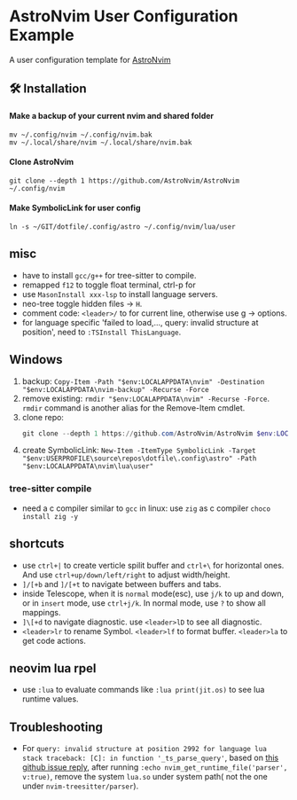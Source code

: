 # AstroNvim User Configuration Example

A user configuration template for [AstroNvim](https://github.com/AstroNvim/AstroNvim)

## 🛠️ Installation

#### Make a backup of your current nvim and shared folder

```shell
mv ~/.config/nvim ~/.config/nvim.bak
mv ~/.local/share/nvim ~/.local/share/nvim.bak
```

#### Clone AstroNvim

```shell
git clone --depth 1 https://github.com/AstroNvim/AstroNvim ~/.config/nvim
```

#### Make SymbolicLink for user config

```shell
ln -s ~/GIT/dotfile/.config/astro ~/.config/nvim/lua/user
```

## misc

* have to install `gcc/g++` for tree-sitter to compile.
* remapped `f12` to toggle float terminal, ctrl-p for 
* use `MasonInstall xxx-lsp` to install language servers.
* neo-tree toggle hidden files -> `H`.
* comment code: `<leader>/` to for current line, otherwise use g -> options.
* for language specific 'failed to load,..., query: invalid structure at position', need to `:TSInstall ThisLanguage`.

## Windows
1. backup: `Copy-Item -Path "$env:LOCALAPPDATA\nvim" -Destination "$env:LOCALAPPDATA\nvim-backup" -Recurse -Force`
2. remove existing: `rmdir "$env:LOCALAPPDATA\nvim" -Recurse -Force`. `rmdir` command is another alias for the Remove-Item cmdlet.
3. clone repo:
    ```powershell
    git clone --depth 1 https://github.com/AstroNvim/AstroNvim $env:LOCALAPPDATA\nvim
    ```
4. create SymbolicLink: `New-Item -ItemType SymbolicLink -Target "$env:USERPROFILE\source\repos\dotfile\.config\astro" -Path "$env:LOCALAPPDATA\nvim\lua\user"`

### tree-sitter compile
* need a c compiler similar to `gcc` in linux: use `zig` as c compiler `choco install zig -y`

## shortcuts
* use `ctrl+|` to create verticle spilit buffer and `ctrl+\` for horizontal ones. And use `ctrl+up/down/left/right` to adjust width/height.
* `]/[+b` and `]/[+t` to navigate between buffers and tabs. 
* inside Telescope, when it is `normal` mode(esc), use `j/k` to up and down, or in `insert` mode, use `ctrl+j/k`. In normal mode, use `?` to show all mappings.
* `]\[+d` to navigate diagnostic. use `<leader>lD` to see all diagnostic.
* `<leader>lr` to rename Symbol. `<leader>lf` to format buffer. `<leader>la` to get code actions.

## neovim lua rpel
* use `:lua` to evaluate commands like `:lua print(jit.os)` to see lua runtime values.

## Troubleshooting
* For `query: invalid structure at position 2992 for language lua stack traceback: [C]: in function '_ts_parse_query'`, based on [this github issue reply](https://github.com/LunarVim/LunarVim/issues/3680#issuecomment-1373552082), after running `:echo nvim_get_runtime_file('parser', v:true)`, remove the system `lua.so` under system path( not the one under `nvim-treesitter/parser`).
